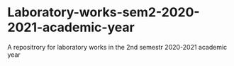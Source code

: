 # Laboratory-works-sem2-2020-2021-academic-year
A repositrory for laboratory works in the 2nd semestr 2020-2021 academic year
